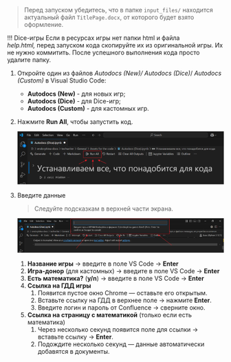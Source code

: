 > Перед запуском убедитесь, что в папке `input_files/` находится актуальный файл `TitlePage.docx`, от которого будет взято оформление.

!!! Dice-игры
      Если в ресурсах игры нет папки html и файла *help.html,* перед запуском кода скопируйте их из оригинальной игры. 
      Их не нужно коммитить. После успешного выполнения кода просто удалите папку.


1. Откройте один из файлов *Autodocs (New)/* *Autodocs (Dice)*/ *Autodocs (Custom)* в Visual Studio Code:
     - **Autodocs (New)** - для новых игр;
     - **Autodocs (Dice)** - для Dice-игр;
     - **Autodocs (Custom)** - для кастомных игр.
2. Нажмите **Run All**, чтобы запустить код.

      ![](assets/run.png)  

3. Введите данные

      > Следуйте подсказкам в верхней части экрана.

      ![](assets/hint.png)

      <ol type="1">
      <li><strong>Название игры</strong> → введите в поле VS Code → <strong>Enter</strong></li>
      <li><strong>Игра-донор</strong> (для кастомных) → введите в поле VS Code → <strong>Enter</strong></li>
      <li><strong>Есть математика?</strong> (<strong>y/n</strong>) → введите в поле VS Code → <strong>Enter</strong></li>
      <li><strong>Ссылка на ГДД игры</strong>
         <ol type="1">
            <li>Появится пустое окно Chrome — оставьте его открытым.</li>
            <li>Вставьте ссылку на ГДД в верхнее поле → нажмите <strong>Enter</strong>.</li>
            <li>Введите логин и пароль от Confluence → сверните окно.</li>
         </ol>
      </li>
      <li><strong>Ссылка на страницу с математикой</strong> (только если есть математика) 
         <ol type="1">
            <li>Через несколько секунд появится поле для ссылки → вставьте ссылку → <strong>Enter</strong>.</li>
            <li>Подождите несколько секунд — данные автоматически добавятся в документы.</li>
         </ol>
      </ol>
